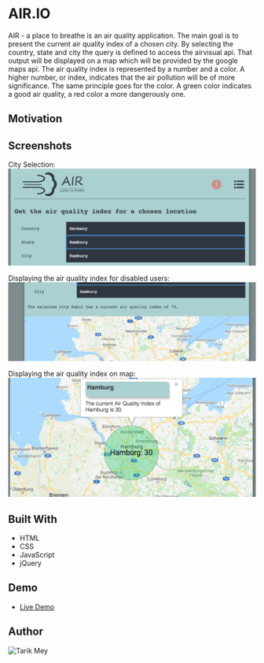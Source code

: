 # AIR.IO
AIR - a place to breathe is an air quality application. The main goal is to present the current air quality index of a chosen city. By selecting the country, state and city the query is defined to access the airvisual api. That output will be displayed on a map which will be provided by the google maps api. The air quality index is represented by a number and a color. A higher number, or index, indicates that the air pollution will be of more significance. The same principle goes for the color. A green color indicates a good air quality, a red color a more dangerously one.

## Motivation

## Screenshots
City Selection:
![city selection](images/ScreenShot_CitySelection.png)

Displaying the air quality index for disabled users:
![universal access](images/ScreenShot_UniversalAccess.png)

Displaying the air quality index on map:
![map output](images/ScreenShot_Map.png)

## Built With
- HTML 
- CSS
- JavaScript
- jQuery

## Demo
- [Live Demo](https://r1k17.github.io/AIR.io/)

## Author
![Tarik Mey](https://www.linkedin.com/in/tarik-mey)


